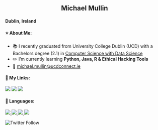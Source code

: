 <h2 align="center">Michael Mullin</h2>
<h4 align="left">Dublin, Ireland</h4>

#### ⭐ About Me:
- 📚 I recently graduated from University College Dublin (UCD) with a Bachelors degree (2.1) in [Computer Science with Data Science](https://www.myucd.ie/courses/science/computer-science-data-science/)
- ✏️ I’m currently learning **Python, Java, R & Ethical Hacking Tools**
- 📧 michael.mullin@ucdconnect.ie

#### 🔗 My Links:
<p align="left">

<a href = "https://www.linkedin.com/in/michael-mullin10/"><img src="https://img.icons8.com/fluent/30/000000/linkedin.png"/></a>
 <a href = "https://www.instagram.com/mmullin98/"><img src="https://img.icons8.com/fluent/30/000000/instagram-new.png"/></a>
<a href = "https://twitter.com/mmullin98"><img src="https://img.icons8.com/fluent/30/000000/twitter.png"/></a>
</p>


#### 📃 Languages:

<p align="left"> 
    <a href="https://www.java.com" target="_blank"> <img src="https://img.icons8.com/color/30/000000/java-coffee-cup-logo.png"/> </a>
    <a href="https://www.cprogramming.com/" target="_blank"> <img src="https://img.icons8.com/color/30/000000/c-programming.png"/> </a>
    <a href="https://www.python.org" target="_blank"> <img src="https://img.icons8.com/color/30/000000/python.png"/> </a> 
    <a style="padding-right:8px;" href="https://www.mysql.com/" target="_blank"> <img src="https://img.icons8.com/fluent/30/000000/mysql-logo.png"/> </a>
</p>

![Twitter Follow](https://img.shields.io/twitter/follow/mmullin98?style=social)
